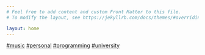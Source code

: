 ```yaml
---
# Feel free to add content and custom Front Matter to this file.
# To modify the layout, see https://jekyllrb.com/docs/themes/#overriding-theme-defaults

layout: home
---
```


<div id="tags">
    <a href="/category/music" class="tag">#music</a>
	<a href="/category/personal" class="tag">#personal</a>
	<a href="/category/programming" class="tag">#programming</a>
	<a href="/category/university" class="tag">#university</a>
</div>